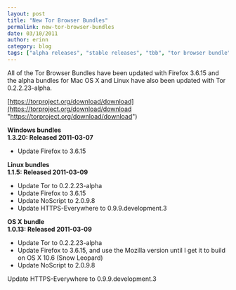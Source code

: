 ```yaml
---
layout: post
title: "New Tor Browser Bundles"
permalink: new-tor-browser-bundles
date: 03/10/2011
author: erinn
category: blog
tags: ["alpha releases", "stable releases", "tbb", "tor browser bundle", "torbrowser", "updated packages"]
---
```


All of the Tor Browser Bundles have been updated with Firefox 3.6.15 and the alpha bundles for Mac OS X and Linux have also been updated with Tor 0.2.2.23-alpha.

[https://torproject.org/download/download](https://torproject.org/download/download "https://torproject.org/download/download")

**Windows bundles**  
**1.3.20: Released 2011-03-07**

- Update Firefox to 3.6.15

**Linux bundles**  
**1.1.5: Released 2011-03-09**

- Update Tor to 0.2.2.23-alpha
- Update Firefox to 3.6.15
- Update NoScript to 2.0.9.8
- Update HTTPS-Everywhere to 0.9.9.development.3

**OS X bundle**  
**1.0.13: Released 2011-03-09**

- Update Tor to 0.2.2.23-alpha
- Update Firefox to 3.6.15, and use the Mozilla version until I get it to build on OS X 10.6 (Snow Leopard)
- Update NoScript to 2.0.9.8

Update HTTPS-Everywhere to 0.9.9.development.3

